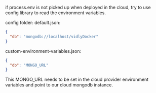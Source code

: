 if process.env is not picked up when deployed in the cloud, try to use config library to read the environment variables.

config folder:
default.json:
```json
{
  "db": "mongodb://localhost/vidlyDocker"
}
```

custom-environment-variables.json:
```json
{
  "db": "MONGO_URL"
}
```
This MONGO_URL needs to be set in the cloud provider environment variables and point to our cloud mongodb instance.